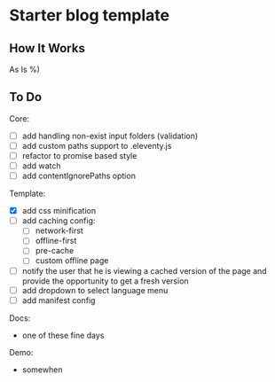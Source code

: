 # Starter blog template

## How It Works

As Is %)

## To Do

Core:
- [ ] add handling non-exist input folders (validation)
- [ ] add custom paths support to .eleventy.js
- [ ] refactor to promise based style
- [ ] add watch
- [ ] add contentIgnorePaths option

Template:
- [x] add css minification
- [ ] add caching config:
  - [ ] network-first
  - [ ] offline-first
  - [ ] pre-cache
  - [ ] custom offline page
- [ ] notify the user that he is viewing a cached version of the page and provide the opportunity to get a fresh version
- [ ] add dropdown to select language menu
- [ ] add manifest config

Docs:
- one of these fine days

Demo:
- somewhen
